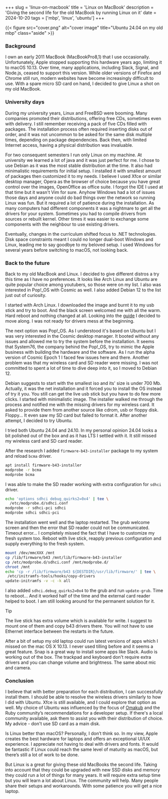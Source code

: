 +++
slug = 'linux-on-macbook'
title = 'Linux on MacBook'
description = 'Giving the second life for the old MacBook by running Linux on it'
date = 2024-10-20
tags = ['mbp', 'linux', 'ubuntu']
+++

{{< figure src="cover.png" alt="cover image" title="Ubuntu 24.04 on my old mbp" class="aside" >}}

### Background

I own an early 2011 MacBook (MacBookPro8,1) that I use occasionally. Unfortunately, Apple stopped supporting this hardware years ago, limiting it to macOS 10.13. Over time, many applications, including Slack, Signal, and Node.js, ceased to support this version. While older versions of Firefox and Chrome still run, modern websites have become increasingly difficult to use. With a spare micro SD card on hand, I decided to give Linux a shot on my old MacBook.

### University days

During my university years, Linux and FreeBSD were booming. Many companies promoted their distributions, offering free CDs, sometimes even with delivery. I still remember receiving a pack of five CDs filled with packages. The installation process often required inserting disks out of order, and it was not uncommon to be asked for the same disk multiple times, depending on package dependencies. Back then, with limited Internet access, having a physical distribution was invaluable.

For two consequent semesters I run only Linux on my machine. At university we learned a lot of java and it was just perfect for me. I chose to use Debian as it was the most stable distribution at the time. It also had minimalistic requirements for initial setup. I installed it with smallest amount of packages then customized it to my needs. I believe I used Xfce or similar desktop manager, Opera as the browser of choice because you have great control over the images, OpenOffice as office suite. I forgot the IDE I used at that time but it wasn't Vim for sure. Anyhow Windows had a lot of issues those days and anyone could do bad things over the network so running Linux was fun. But it required a lot of patience during the installation. As many computers had different components it was a nightmare to get all the drivers for your system. Sometimes you had to compile drivers from sources or rebuilt kernel. Other times it was easier to exchange some components with the neighbour to use existing drivers.

Eventually, changes in the curriculum shifted focus to .NET technologies. Disk space constraints meant I could no longer dual-boot Windows and Linux, leading me to say goodbye to my beloved setup. I used Windows for several years before switching to macOS, not looking back.

### Back to the future

Back to my old MacBook and Linux. I decided to give different distros a try this time as I have no preferences. It looks like Arch Linux and Ubuntu are quite popular choice among youtubers, so those were on my list. I also was interested in Pop!\_OS with Cosmic as well. I also added Debian 12 to the list just out of curiosity.

I started with Arch Linux. I downloaded the image and burnt it to my usb stick and try to boot. And the black screen welcomed me with all the warm. Hard reboot and nothing changed at all. Looking into the [guide](https://wiki.archlinux.org/title/MacBookPro8,x) I decided to move along. I was not ready for drivers mess at the beginning.

The next option was Pop!\_OS. As I understood it's based on Ubuntu but I was very interested in the Cosmic desktop manager. It booted without any issues and allowed me to try the system before the installation. It seems that System76, the company behind the Pop!\_OS, try to mimic the Apple business with building the hardware and the software. As I run the alpha version of Cosmic Epoch 1 I faced few issues here and there. Another problem was that my wireless card and SD reader were missing. I was not committed to spent a lot of time to dive deep into it, so I moved to Debian 12.

Debian suggests to start with the smallest iso and its' size is under 700 Mb. Actually, it was the net installation and it forced you to install the OS instead of try it you. You still can get the live usb stick but you have to do few more clicks. I started with minimalistic image. The installer walked me through the process and notified me with the missing drivers for my wireless card. It asked to provide them from another source like cdrom, usb or floppy disk. Floppy... It even saw my SD card but failed to format it. After another attempt, I decided to try Ubuntu.

I tried both Ubuntu 24.04 and 24.10. In my personal opinion 24.04 looks a bit polished out of the box and as it has LTS I settled with it. It still missed my wireless card and SD card reader.

After the research I added `firmware-b43-installer` package to my system and reload `bcma` driver.

```sh
apt install firmware-b43-installer
modprobe -r bcma
modprobe bcma
```

I was able to make the SD reader working with extra configuration for `sdhci` driver.

```sh
echo 'options sdhci debug_quirks2=0x4' | tee \
  /etc/modprobe.d/sdhci.conf
modprobe -r sdhci-pci sdhci
modprobe sdhci sdhci-pci
```

The installation went well and the laptop restarted. The grub welcome screen and then the error that SD reader could not be communicated. Timeout error... I completely missed the fact that I have to customize my fresh system too. Reboot with live stick, reapply previous configuration and supply everything to the fresh system.

```sh
mount /dev/mmcXXX /mnt
cp /lib/firmware/b43 /mnt/lib/firmware-b43-installer
cp /etc/modprobe.d/sdhci.conf /mnt/modprobe.d/
chroot /mnt
echo 'cp -r /lib/firmware/b43 ${DESTDIR}/usr/lib/firmware/' | tee \
 /etc/initramfs-tools/hooks/copy-drivers
update-initramfs -v -c -k all
```

I also added `sdhci.debug_quirks2=0x4` to the grub and run `update-grub`. Time to reboot... And it worked half of the time and the external card reader helped to boot. I am still looking around for the permanent solution for it.

> [!TIP]
> The live stick has extra volume which is available for write. I suggest to mount one of them and
> copy b43 drivers there. You will not have to use Ethernet interface between the restarts in the future.

After a bit of setup my old laptop could run latest versions of apps which I missed on the mac OS X 10.13. I never used tilling before and it seems a great feature. Snap is a great way to install some apps like Slack. Audio is working out of the box. The trackpad and keyboard don't require extra drivers and you can change volume and brightness. The same about mic and camera.

### Conclusion

I believe that with better preparation for each distribution, I can successfully install them. I should be able to resolve the wireless drivers similarly to how I did with Ubuntu. Xfce is still available, and I could explore that option as well. My choice of Ubuntu was influenced by the focus of [Omakub](https://omakub.org/) and the Ruby community’s recommendations for a developer setup. If there's a local community available, ask them to assist you with their distribution of choice. My advice - don't use SD card as a main disk.

Is Linux better than macOS? Personally, I don’t think so. In my view, Apple creates the best hardware for laptops and offers an exceptional UI/UX experience. I appreciate not having to deal with drivers and fonts. It would be fantastic if Linux could reach the same level of maturity as macOS, but there’s still a lot of work to be done.

But Linux is a great for giving these old MacBooks the second life. Taking into account that they could be upgraded with new SSD disks and memory they could run a lot of things for many years. It will require extra setup time but you will learn a lot about Linux. The community will help. Many people share their setups and workarounds. With some patience you will get a nice laptop.
